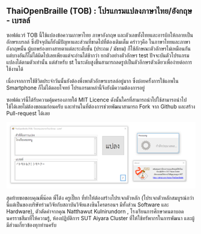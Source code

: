 ## ThaiOpenBraille (TOB) : โปรแกรมแปลงภาษาไทย/อังกฤษ - เบรลล์
ซอฟต์แวร์ TOB นี้ใช้แปลงข้อความภาษาไทย ภาษาอังกฤษ และตัวเลขทั้งไทยและอารบิกให้กลายเป็นอักษรเบรลล์ ซึ่งปัจจุบันก็ยังมีปัญหาและส่วนที่ขาดไปที่ต้องเติมเต็ม คร่าวๆคือ ในภาษาไทยและภาษาอังกฤษนั้น ผู้บกพร่องทางสายตาแต่ละระดับชั้น (ประถม / มัธยม) ก็ใช้ลักษณะตัวอักษรไม่เหมือนกัน แต่บางอันก็ไม่ได้ผิดไปเลยเพียงแต่จะอ่านได้ช้ากว่า ยกตัวอย่างตัวอักษร test ปัจจะบันตัวโปรแกรมแปลงได้ตามตัวเท่านั้น แต่สำหรับ st ในระดับสูงขึ้นสามารถลดรูปเป็นตัวอีกษรตัวเดียวเพื่อง่ายต่อการใช้งานได้

เนื่องจากการใช้ชีวิตประจำวันนั้นยังต้องพึ่งพาตัวอักษรเบรลล์อยู่มาก ซึ่งบ่อยครั้งการใช้แอพใน Smartphone ก็ไม่ได้ตอบโจทย์ โปรแกรมเหล่านี้จึงยังมีความต้องการอยู่

ซอฟต์แวร์นี้ได้รับความคุ้มครองภายใต้ MIT Licence ดังนั้นใครที่สามารถนำไปใช้สามารถนำไปใช้ได้เลยไม่ต้องขอผมก่อนครับ และท่านในที่ต้องการช่วยพัฒนาสามารถ Fork จาก Github และสร้าง Pull-request ได้เลย

![ภาพโปรแกรม](https://raw.githubusercontent.com/Aorjoa/ThaiOpenBraille/master/ThaiOpenBraille/Resources/overall-img.PNG)

สุดท้ายขอขอบคุณพี่น๊อต พี่โต้ง ครูเปี๊ยก ที่ทำให้ต้องสร้างโปรเจกตัวหลัก (โปรเจกตัวหลักสมบูรณ์กว่านี้แต่เป็นของบริษัทร่วมวิจัยกับสถาบันวิจัยแสงซินโครตรอนฯ มีทั้งส่วน Software และ Hardware), ตัวตัดคำจากคุณ Natthawut Kulnirundorn , โรงเรียนการศึกษาคนตาบอดนครราชสีมาที่ให้ความรู้, ห้องปฏิบัติการ SUT Aiyara Cluster ที่ให้ใช้ทรัพากรในการพัฒนา และผู้มีส่วนเกี่ยวข้องทุกท่านครับ

